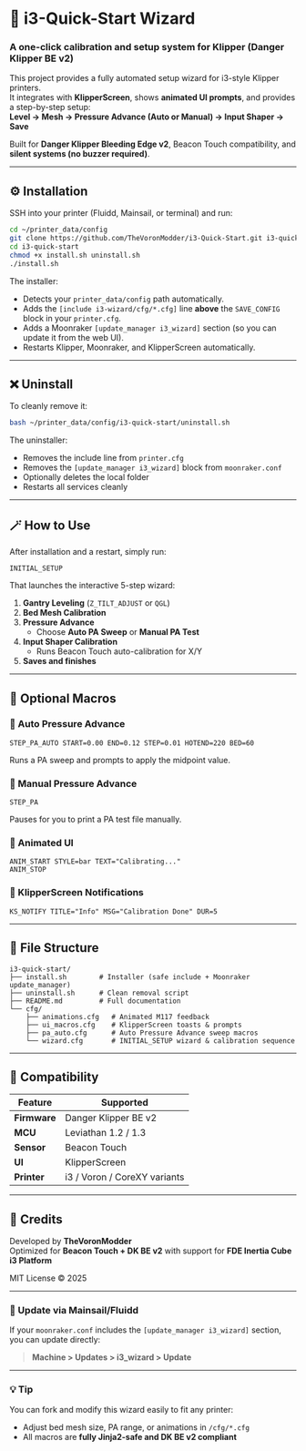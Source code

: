 


# 🧩 i3-Quick-Start Wizard
### A one-click calibration and setup system for Klipper (Danger Klipper BE v2)

This project provides a fully automated setup wizard for i3-style Klipper printers.  
It integrates with **KlipperScreen**, shows **animated UI prompts**, and provides a step-by-step setup:  
**Level → Mesh → Pressure Advance (Auto or Manual) → Input Shaper → Save**

Built for **Danger Klipper Bleeding Edge v2**, Beacon Touch compatibility, and **silent systems (no buzzer required)**.

---

## ⚙️ Installation

SSH into your printer (Fluidd, Mainsail, or terminal) and run:

```bash
cd ~/printer_data/config
git clone https://github.com/TheVoronModder/i3-Quick-Start.git i3-quick-start
cd i3-quick-start
chmod +x install.sh uninstall.sh
./install.sh
```

The installer:
- Detects your `printer_data/config` path automatically.
- Adds the `[include i3-wizard/cfg/*.cfg]` line **above** the `SAVE_CONFIG` block in your `printer.cfg`.
- Adds a Moonraker `[update_manager i3_wizard]` section (so you can update it from the web UI).
- Restarts Klipper, Moonraker, and KlipperScreen automatically.

---

## ❌ Uninstall

To cleanly remove it:
```bash
bash ~/printer_data/config/i3-quick-start/uninstall.sh
```

The uninstaller:
- Removes the include line from `printer.cfg`
- Removes the `[update_manager i3_wizard]` block from `moonraker.conf`
- Optionally deletes the local folder  
- Restarts all services cleanly

---

## 🪄 How to Use

After installation and a restart, simply run:

```gcode
INITIAL_SETUP
```

That launches the interactive 5-step wizard:
1. **Gantry Leveling** (`Z_TILT_ADJUST` or `QGL`)
2. **Bed Mesh Calibration**
3. **Pressure Advance**
   - Choose **Auto PA Sweep** or **Manual PA Test**
4. **Input Shaper Calibration**
   - Runs Beacon Touch auto-calibration for X/Y
5. **Saves and finishes**

---

## 🧠 Optional Macros

### 🔹 Auto Pressure Advance
```gcode
STEP_PA_AUTO START=0.00 END=0.12 STEP=0.01 HOTEND=220 BED=60
```
Runs a PA sweep and prompts to apply the midpoint value.

### 🔹 Manual Pressure Advance
```gcode
STEP_PA
```
Pauses for you to print a PA test file manually.

### 🔹 Animated UI
```gcode
ANIM_START STYLE=bar TEXT="Calibrating..."
ANIM_STOP
```

### 🔹 KlipperScreen Notifications
```gcode
KS_NOTIFY TITLE="Info" MSG="Calibration Done" DUR=5
```

---

## 📁 File Structure

```
i3-quick-start/
├── install.sh        # Installer (safe include + Moonraker update_manager)
├── uninstall.sh      # Clean removal script
├── README.md         # Full documentation
└── cfg/
    ├── animations.cfg   # Animated M117 feedback
    ├── ui_macros.cfg    # KlipperScreen toasts & prompts
    ├── pa_auto.cfg      # Auto Pressure Advance sweep macros
    └── wizard.cfg       # INITIAL_SETUP wizard & calibration sequence
```

---

## 🧩 Compatibility
| Feature | Supported |
|----------|------------|
| **Firmware** | Danger Klipper BE v2 |
| **MCU** | Leviathan 1.2 / 1.3 |
| **Sensor** | Beacon Touch |
| **UI** | KlipperScreen |
| **Printer** | i3 / Voron / CoreXY variants |

---

## 🧱 Credits
Developed by **TheVoronModder**  
Optimized for **Beacon Touch + DK BE v2** with support for **FDE Inertia Cube i3 Platform**

MIT License © 2025

---

### 🔗 Update via Mainsail/Fluidd
If your `moonraker.conf` includes the `[update_manager i3_wizard]` section, you can update directly:
> **Machine > Updates > i3_wizard > Update**

---

### 💡 Tip
You can fork and modify this wizard easily to fit any printer:
- Adjust bed mesh size, PA range, or animations in `/cfg/*.cfg`
- All macros are **fully Jinja2-safe and DK BE v2 compliant**
